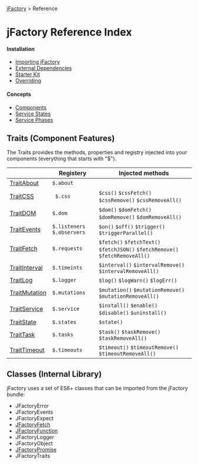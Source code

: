 [jFactory](index.md) > Reference 

# jFactory Reference Index

#### Installation
* [Importing jFactory](ref-import.md)
* [External Dependencies](ref-import.md#external-dependencies)
* [Starter Kit](https://github.com/jfactory-es/jfactory-starterkit)
* [Overriding](ref-import.md#overriding)

#### Concepts

* [Components](ref-components.md)
* [Service States](TraitService-States.md)
* [Service Phases](TraitService-Phases.md)

## Traits (Component Features)

The Traits provides the methods, properties and registry injected into your components (everything that starts with "$"). 

|                                   | Registery    | Injected methods                                                     |
|-----------------------------------|--------------|----------------------------------------------------------------------|  
| [TraitAbout](TraitAbout.md)       | `$.about`    |                                                                      |
| [TraitCSS](TraitCSS.md)           |` $.css`      | `$css()` `$cssFetch()` `$cssRemove()` `$cssRemoveAll()`              |
| [TraitDOM](TraitDOM.md)           | `$.dom`      | `$dom()` `$domFetch()` `$domRemove()` `$domRemoveAll()`              |
| [TraitEvents](TraitEvents.md)     | `$.listeners` `$.observers` | `$on()` `$off()` `$trigger()` `$triggerParallel()`    |
| [TraitFetch](TraitFetch.md)       | `$.requests` | `$fetch()` `$fetchText()` `$fetchJSON()` `$fetchRemove()` `$fetchRemoveAll()` |
| [TraitInterval](TraitInterval.md) | `$.timeints` | `$interval()` `$intervalRemove()` `$intervalRemoveAll()`             |
| [TraitLog](TraitLog.md)           | `$.logger`   | `$log()` `$logWarn()` `$logErr()`                                    |
| [TraitMutation](TraitMutation.md) | `$.mutations`| `$mutation()` `$mutationRemove()` `$mutationRemoveAll()`             |
| [TraitService](TraitService.md)   | `$.service`  | `$install()` `$enable()` `$disable()` `$uninstall()`                 |
| [TraitState](TraitState.md)       | `$.states`   | `$state()`                                                           |
| [TraitTask](TraitTask.md)         | `$.tasks`    | `$task()` `$taskRemove()` `$taskRemoveAll()`                         |
| [TraitTimeout](TraitTimeout.md)   | `$.timeouts` | `$timeout()` `$timeoutRemove()` `$timeoutRemoveAll()`                |
 
## Classes (Internal Library)

jFactory uses a set of ES6+ classes that can be imported from the jFactory bundle:

* JFactoryError
* JFactoryEvents
* JFactoryExpect
* [JFactoryFetch](JFactoryFetch.md)
* [JFactoryFunction](JFactoryFunction.md)
* JFactoryLogger
* JFactoryObject
* [JFactoryPromise](JFactoryPromise.md)
* JFactoryTraits